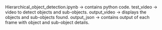 Hierarchical_object_detection.ipynb -> contains python code.
test_video -> video to detect objects and sub-objects.
output_video -> displays the objects and sub-objects found.
output_json -> contains output of each frame with object and sub-object details.

